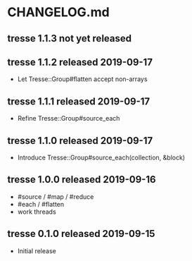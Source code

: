 
# CHANGELOG.md


## tresse 1.1.3  not yet released


## tresse 1.1.2  released 2019-09-17

* Let Tresse::Group#flatten accept non-arrays


## tresse 1.1.1  released 2019-09-17

* Refine Tresse::Group#source_each


## tresse 1.1.0  released 2019-09-17

* Introduce Tresse::Group#source_each(collection, &block)


## tresse 1.0.0  released 2019-09-16

* #source / #map / #reduce
* #each / #flatten
* work threads


## tresse 0.1.0  released 2019-09-15

* Initial release


